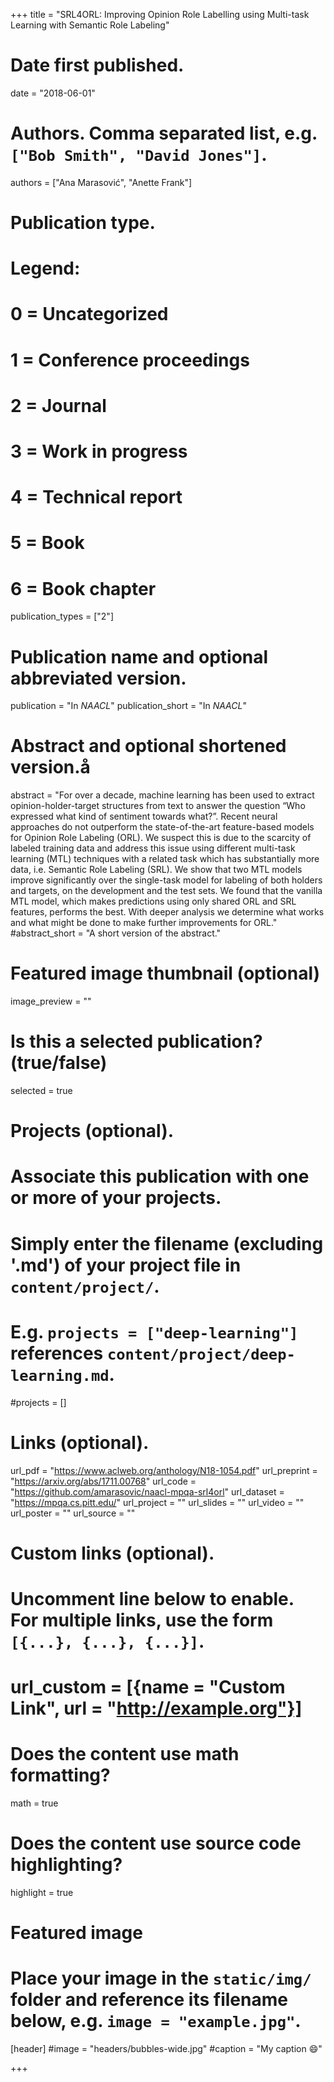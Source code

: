 +++
title = "SRL4ORL: Improving Opinion Role Labelling using Multi-task Learning with Semantic Role Labeling"

# Date first published.
date = "2018-06-01"

# Authors. Comma separated list, e.g. `["Bob Smith", "David Jones"]`.
authors = ["Ana Marasović", "Anette Frank"]

# Publication type.
# Legend:
# 0 = Uncategorized
# 1 = Conference proceedings
# 2 = Journal
# 3 = Work in progress
# 4 = Technical report
# 5 = Book
# 6 = Book chapter
publication_types = ["2"]

# Publication name and optional abbreviated version.
publication = "In *NAACL*"
publication_short = "In *NAACL*"

# Abstract and optional shortened version.å
abstract = "For over a decade, machine learning has been used to extract opinion-holder-target structures from text to answer the question “Who expressed what kind of sentiment towards what?”. Recent neural approaches do not outperform the state-of-the-art feature-based models for Opinion Role Labeling (ORL). We suspect this is due to the scarcity of labeled training data and address this issue using different multi-task learning (MTL) techniques with a related task which has substantially more data, i.e. Semantic Role Labeling (SRL). We show that two MTL models improve significantly over the single-task model for labeling of both holders and targets, on the development and the test sets. We found that the vanilla MTL model, which makes predictions using only shared ORL and SRL features, performs the best. With deeper analysis we determine what works and what might be done to make further improvements for ORL."
#abstract_short = "A short version of the abstract."

# Featured image thumbnail (optional)
image_preview = ""

# Is this a selected publication? (true/false)
selected = true

# Projects (optional).
#   Associate this publication with one or more of your projects.
#   Simply enter the filename (excluding '.md') of your project file in `content/project/`.
#   E.g. `projects = ["deep-learning"]` references `content/project/deep-learning.md`.
#projects = []

# Links (optional).
url_pdf = "https://www.aclweb.org/anthology/N18-1054.pdf"
url_preprint = "https://arxiv.org/abs/1711.00768"
url_code = "https://github.com/amarasovic/naacl-mpqa-srl4orl"
url_dataset = "https://mpqa.cs.pitt.edu/"
url_project = ""
url_slides = ""
url_video = ""
url_poster = ""
url_source = ""

# Custom links (optional).
#   Uncomment line below to enable. For multiple links, use the form `[{...}, {...}, {...}]`.
# url_custom = [{name = "Custom Link", url = "http://example.org"}]

# Does the content use math formatting?
math = true

# Does the content use source code highlighting?
highlight = true

# Featured image
# Place your image in the `static/img/` folder and reference its filename below, e.g. `image = "example.jpg"`.
[header]
#image = "headers/bubbles-wide.jpg"
#caption = "My caption 😄"

+++

